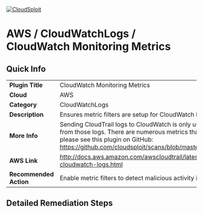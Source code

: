 [![CloudSploit](https://cloudsploit.com/img/logo-big-text-100.png "CloudSploit")](https://cloudsploit.com)

# AWS / CloudWatchLogs / CloudWatch Monitoring Metrics

## Quick Info

| | |
|-|-|
| **Plugin Title** | CloudWatch Monitoring Metrics |
| **Cloud** | AWS |
| **Category** | CloudWatchLogs |
| **Description** | Ensures metric filters are setup for CloudWatch logs to detect security risks from CloudTrail. |
| **More Info** | Sending CloudTrail logs to CloudWatch is only useful if metrics are setup to detect risky activity from those logs. There are numerous metrics that should be used. For the exact filter patterns, please see this plugin on GitHub: https://github.com/cloudsploit/scans/blob/master/plugins/aws/cloudwatchlogs/monitoringMetrics.js |
| **AWS Link** | http://docs.aws.amazon.com/awscloudtrail/latest/userguide/send-cloudtrail-events-to-cloudwatch-logs.html |
| **Recommended Action** | Enable metric filters to detect malicious activity in CloudTrail logs sent to CloudWatch. |

## Detailed Remediation Steps

